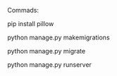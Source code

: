 
Commads:

pip install pillow

python manage.py makemigrations

python manage.py migrate

python manage.py runserver
